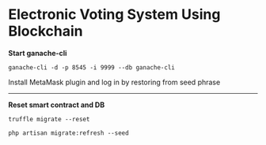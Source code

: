 # Electronic Voting System Using Blockchain

**Start ganache-cli**
```
ganache-cli -d -p 8545 -i 9999 --db ganache-cli
```
Install MetaMask plugin and log in by restoring from seed phrase

---

**Reset smart contract and DB**
```
truffle migrate --reset
```
```
php artisan migrate:refresh --seed
```
